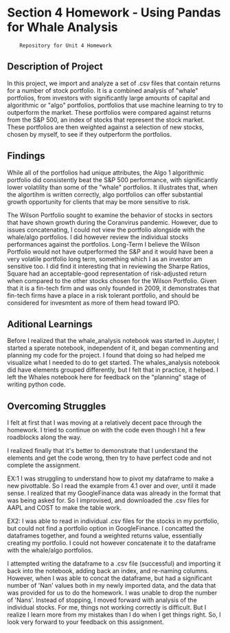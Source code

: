 # Section 4 Homework - Using Pandas for Whale Analysis
        Repository for Unit 4 Homework
        
## Description of Project

In this project, we import and analyze a set of .csv files that contain returns for a number of stock portfolio. It is a combined analysis of "whale" portfolios, from investors with significantly large amounts of capital and algorithmic or "algo" portfolios, portfolios that use machine learning to try to outperform the market. These portfolios were compared against returns from the S&P 500, an index of stocks that represent the stock market. These portfolios are then weighted against a selection of new stocks, chosen by myself, to see if they outperform the portfolios.

## Findings

While all of the portfolios had unique attributes, the Algo 1 algorithmic portfolio did consistently beat the S&P 500 performance, with significantly lower volatility than some of the "whale" portfolios. It illustrates that, when the algortihm is written correctly, algo portfolios can offer substantial growth opportunity for clients that may be more sensitive to risk.

The Wilson Portfolio sought to examine the behavior of stocks in sectors that have shown growth during the Coranvirus pandemic. However, due to issues concatenating, I could not view the portfolio alongside with the whale/algo portfolios. I did however review the individual stocks performances against the portfolios. Long-Term I believe the Wilson Portfolio would not have outperformed the S&P and it would have been a very volatile portfolio long term, something which I as an investor am sensitive too. I did find it interesting that in reviewing the Sharpe Ratios, Square had an acceptable-good representation of risk-adjusted return when compared to the other stocks chosen for the Wilson Portfolio. Given that it is a fin-tech firm and was only founded in 2009, it demonstrates that fin-tech firms have a place in a risk tolerant portfolio, and should be considered for invesmtent as more of them head toward IPO.

## Aditional Learnings
Before I realized that the whale_analysis notebook was started in Jupyter, I started a sperate notebook, independent of it, and began commenting and planning my code for the project. I found that doing so had helped me visualize what I needed to do to get started. The whales_analysis notebook did have elements grouped differently, but I felt that in practice, it helped. I left the Whales notebook here for feedback on the "planning" stage of writing python code.

## Overcoming Struggles
I felt at first that I was moving at a relatively decent pace through the homework. I tried to continue on with the code even though I hit a few roadblocks along the way.

I realized finally that it's better to demonstrate that I understand the elements and get the code wrong, then try to have perfect code and not complete the assignment.

EX:1 I was struggling to understand how to pivot my dataframe to make a new pivottable. So I read the example from 4.1 over and over, until it made sense. I realized that my GoogleFinance data was already in the format that was being asked for. So I improvised, and downloaded the .csv files for AAPL and COST to make the table work.

EX2: I was able to read in individual .csv files for the stocks in my portfolio, but could not find a portfolio option in  GoogleFinance. I concatted the dataframes together, and found a weighted returns value, essentially creating my portfolio. I could not however concatenate it to the dataframe with the whale/algo portfolios. 

I attempted writing the dataframe to a .csv file (successful) and importing it back into the notebook, adding back an index, and re-naming columns. However, when I was able to concat the dataframe, but had a significant number of 'Nan' values both in my newly imported data, and the data that was provided for us to do the homework. I was unable to drop the number of 'Nans'. Instead of stopping, I moved forward with analysis of the individual stocks. For me, things not working correctly is difficult. But I realize I learn more from my mistakes than I do when I get things right. So, I look very forward to your feedback on this assignment.
